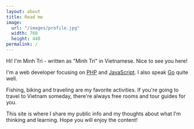 ```yaml
---
layout: about
title: Read me
image:
  url: "/images/profile.jpg"
  width: 768
  height: 440
permalink: /
---
```

Hi! I'm Minh Tri - written as "Minh Trí" in Vietnamese. Nice to see you here!

I'm a web developer focusing on [PHP](http://php.net/) and [JavaScript](https://developer.mozilla.org/en-US/docs/Web/JavaScript). I also speak [Go](https://golang.org) quite well.

Fishing, biking and traveling are my favorite activities. If you're going to travel to Vietnam someday, there're always free rooms and tour guides for you.

This site is where I share my public info and my thoughts about what I'm thinking and learning. Hope you will enjoy the content!
